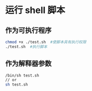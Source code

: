 # 运行 shell 脚本

## 作为可执行程序

```bash
chmod +x ./test.sh  #使脚本具有执行权限
./test.sh  #执行脚本
```

## 作为解释器参数

```bash
/bin/sh test.sh
// or
sh test.sh
```
